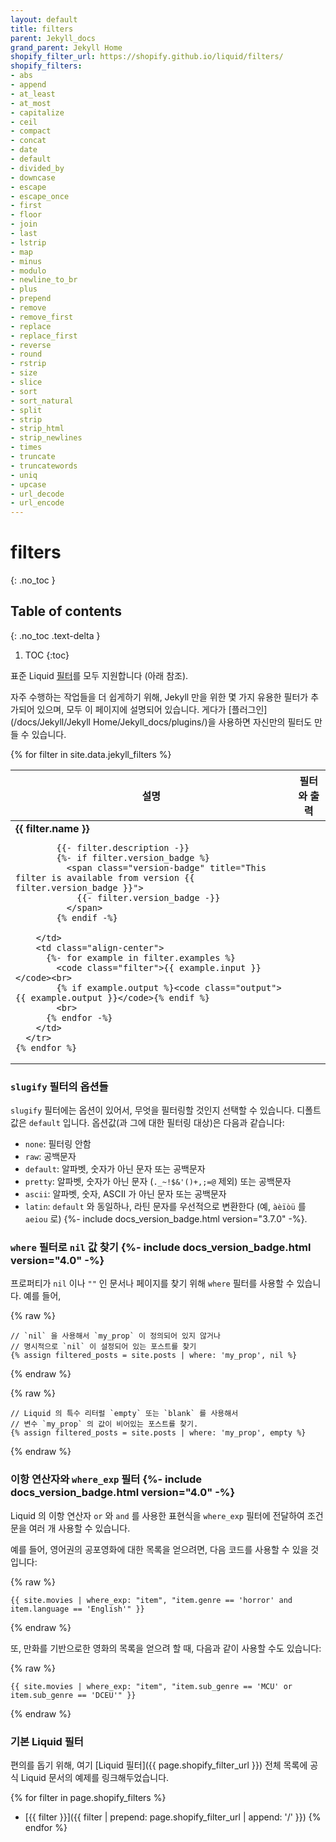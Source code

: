 ```yaml
---
layout: default
title: filters
parent: Jekyll_docs
grand_parent: Jekyll Home
shopify_filter_url: https://shopify.github.io/liquid/filters/
shopify_filters:
- abs
- append
- at_least
- at_most
- capitalize
- ceil
- compact
- concat
- date
- default
- divided_by
- downcase
- escape
- escape_once
- first
- floor
- join
- last
- lstrip
- map
- minus
- modulo
- newline_to_br
- plus
- prepend
- remove
- remove_first
- replace
- replace_first
- reverse
- round
- rstrip
- size
- slice
- sort
- sort_natural
- split
- strip
- strip_html
- strip_newlines
- times
- truncate
- truncatewords
- uniq
- upcase
- url_decode
- url_encode
---
```


# filters
{: .no_toc  }

## Table of contents
{: .no_toc .text-delta }

1. TOC
{:toc}

<!--
All of the standard Liquid [filters](#standard-liquid-filters) are supported (see below).
-->
표준 Liquid [필터](https://shopify.github.io/liquid/filters/abs/)를 모두 지원합니다 (아래 참조).

<!--
To make common tasks easier, Jekyll even adds a few handy filters of its own,
all of which you can find on this page. You can also create your own filters
using [plugins](/docs/plugins/).
-->
자주 수행하는 작업들을 더 쉽게하기 위해, Jekyll 만을 위한 몇 가지 유용한 필터가
추가되어 있으며, 모두 이 페이지에 설명되어 있습니다. 게다가
[플러그인](/docs/Jekyll/Jekyll Home/Jekyll_docs/plugins/)을 사용하면 자신만의 필터도 만들 수 있습니다.

<div class="mobile-side-scroller">
<table>
  <thead>
    <tr>
<!--
      <th>Description</th>
      <th><span class="filter">Filter</span> and <span class="output">Output</span></th>
-->
      <th>설명</th>
      <th><span class="filter">필터</span>와 <span class="output">출력</span></th>
    </tr>
  </thead>
  <tbody>
    {% for filter in site.data.jekyll_filters %}
      <tr>
        <td>
          <strong>{{ filter.name }}</strong><br>
          
            {{- filter.description -}}
            {%- if filter.version_badge %}
              <span class="version-badge" title="This filter is available from version {{ filter.version_badge }}">
                {{- filter.version_badge -}}
              </span>
            {% endif -%}
          
        </td>
        <td class="align-center">
          {%- for example in filter.examples %}
            <code class="filter">{{ example.input }}</code><br>
            {% if example.output %}<code class="output">{{ example.output }}</code>{% endif %}
            <br>
          {% endfor -%}
        </td>
      </tr>
    {% endfor %}
  </tbody>
</table>
</div>

<!--
### Options for the `slugify` filter
-->
### `slugify` 필터의 옵션들

<!--
The `slugify` filter accepts an option, each specifying what to filter.
The default is `default`. They are as follows (with what they filter):
-->
`slugify` 필터에는 옵션이 있어서, 무엇을 필터링할 것인지 선택할 수 있습니다.
디폴트값은 `default` 입니다. 옵션값(과 그에 대한 필터링 대상)은 다음과 같습니다:

<!--
- `none`: no characters
- `raw`: spaces
- `default`: spaces and non-alphanumeric characters
- `pretty`: spaces and non-alphanumeric characters except for `._~!$&'()+,;=@`
- `ascii`: spaces, non-alphanumeric, and non-ASCII characters
- `latin`: like `default`, except Latin characters are first transliterated (e.g. `àèïòü` to `aeiou`) {%- include docs_version_badge.html version="3.7.0" -%}.
-->
- `none`: 필터링 안함
- `raw`: 공백문자
- `default`: 알파벳, 숫자가 아닌 문자 또는 공백문자
- `pretty`: 알파벳, 숫자가 아닌 문자 (`._~!$&'()+,;=@` 제외) 또는 공백문자
- `ascii`: 알파벳, 숫자, ASCII 가 아닌 문자 또는 공백문자
- `latin`: `default` 와 동일하나, 라틴 문자를 우선적으로 변환한다 (예, `àèïòü` 를 `aeiou` 로) {%- include docs_version_badge.html version="3.7.0" -%}.

<!--
### Detecting `nil` values with `where` filter {%- include docs_version_badge.html version="4.0" -%}
-->
### `where` 필터로 `nil` 값 찾기 {%- include docs_version_badge.html version="4.0" -%}

<!--
You can use the `where` filter to detect documents and pages with properties that are `nil` or `""`. For example,
-->
프로퍼티가 `nil` 이나 `""` 인 문서나 페이지를 찾기 위해 `where` 필터를 사용할 수 있습니다. 예를 들어,

<!--
{% raw %}
```liquid
// Using `nil` to select posts that either do not have `my_prop`
// defined or `my_prop` has been set to `nil` explicitly.
{% assign filtered_posts = site.posts | where: 'my_prop', nil %}
```
{% endraw %}
-->
{% raw %}
```liquid
// `nil` 을 사용해서 `my_prop` 이 정의되어 있지 않거나
// 명시적으로 `nil` 이 설정되어 있는 포스트를 찾기
{% assign filtered_posts = site.posts | where: 'my_prop', nil %}
```
{% endraw %}


<!--
{% raw %}
```liquid
// Using Liquid's special literal `empty` or `blank` to select
// posts that have `my_prop` set to an empty value.
{% assign filtered_posts = site.posts | where: 'my_prop', empty %}
```
{% endraw %}
-->
{% raw %}
```liquid
// Liquid 의 특수 리터럴 `empty` 또는 `blank` 를 사용해서
// 변수 `my_prop` 의 값이 비어있는 포스트를 찾기.
{% assign filtered_posts = site.posts | where: 'my_prop', empty %}
```
{% endraw %}

<!--
### Binary operators in `where_exp` filter {%- include docs_version_badge.html version="4.0" -%}
-->
### 이항 연산자와 `where_exp` 필터 {%- include docs_version_badge.html version="4.0" -%}

<!--
You can use Liquid binary operators `or` and `and` in the expression passed to the `where_exp` filter to employ multiple
conditionals in the operation.
-->
Liquid 의 이항 연산자 `or` 와 `and` 를 사용한 표현식을 `where_exp` 필터에 전달하여
조건문을 여러 개 사용할 수 있습니다.

<!--
For example, to get a list of documents on English horror flicks, one could use the following snippet:
-->
예를 들어, 영어권의 공포영화에 대한 목록을 얻으려면, 다음 코드를 사용할 수 있을 것입니다:

{% raw %}
```liquid
{{ site.movies | where_exp: "item", "item.genre == 'horror' and item.language == 'English'" }}
```
{% endraw %}

<!--
Or to get a list of comic-book based movies, one may use the following:
-->
또, 만화를 기반으로한 영화의 목록을 얻으려 할 때, 다음과 같이 사용할 수도 있습니다:

{% raw %}
```liquid
{{ site.movies | where_exp: "item", "item.sub_genre == 'MCU' or item.sub_genre == 'DCEU'" }}
```
{% endraw %}

<!--
### Standard Liquid Filters
-->
### 기본 Liquid 필터

<!--
For your convenience, here is the list of all [Liquid filters]({{ page.shopify_filter_url }}) with links to examples in the official Liquid documentation.
-->
편의를 돕기 위해, 여기 [Liquid 필터]({{ page.shopify_filter_url }}) 전체 목록에 공식 Liquid 문서의 예제를 링크해두었습니다.

{% for filter in page.shopify_filters %}
- [{{ filter }}]({{ filter | prepend: page.shopify_filter_url | append: '/' }})
{% endfor %}
